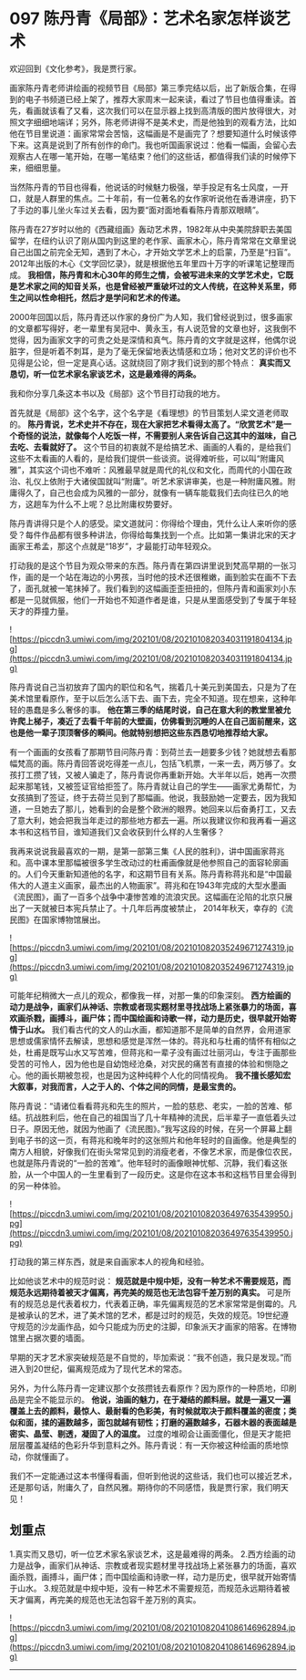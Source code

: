 # 097 陈丹青《局部》：艺术名家怎样谈艺术

欢迎回到《文化参考》，我是贾行家。

画家陈丹青老师讲绘画的视频节目《局部》第三季完结以后，出了新版合集，在得到的电子书频道已经上架了，推荐大家周末一起来读，看过了节目也值得重读。首先，看画就该看了又看，这次我们可以在显示器上找到高清版的图片放得很大，对照文字细细地端详；另外，陈老师讲得不是美术史，而是他独到的观看方法，比如他在节目里说道：画家常常会苦恼，这幅画是不是画完了？想要知道什么时候该停下来。这真是说到了所有创作的命门。我也听国画家说过：他看一幅画，会留心去观察古人在哪一笔开始，在哪一笔结束？他们的这些话，都值得我们读的时候停下来，细细思量。

当然陈丹青的节目也得看，他说话的时候魅力极强，举手投足有名士风度，一开口，就是人群里的焦点。二十年前，有一位著名的女作家听说他在香港讲座，扔下了手边的事儿坐火车过关去看，因为要“面对面地看看陈丹青那双眼睛”。

陈丹青在27岁时以他的《西藏组画》轰动艺术界，1982年从中央美院辞职去美国留学，在纽约认识了刚从国内到这里的老作家、画家木心，陈丹青常常在文章里说自己出国之前完全无知，遇到了木心，才开始文学艺术上的启蒙，乃至是“扫盲”。2012年出版的木心《文学回忆录》，就是根据他五年里四十万字的听课笔记整理而成。 **我相信，陈丹青和木心30年的师生之情，会被写进未来的文学艺术史，它既是艺术家之间的知音关系，也是曾经被严重破坏过的文人传统，在这种关系里，师生之间以性命相托，然后才是学问和艺术的传递。**

2000年回国以后，陈丹青还以作家的身份广为人知，我们曾经说到过，很多画家的文章都写得好，老一辈里有吴冠中、黄永玉，有人说范曾的文章也好，这我倒不觉得，因为画家文字的可贵之处是深情和真气。陈丹青的文字就是这样，他偶尔说脏字，但是听着不刺耳，是为了毫无保留地表达情感和立场；他对文艺的评价也不见得是公论，但一定是真心话。这就绕回了刚才我们说到的那个特点： **真实而又恳切，听一位艺术家名家谈艺术，这是最难得的两条。**

我和你分享几条这本书以及《局部》这个节目打动我的地方。

首先就是《局部》这个名字，这个名字是《看理想》的节目策划人梁文道老师取的。 **陈丹青说，艺术史并不存在，现在大家把艺术看得太高了。“欣赏艺术”是一个奇怪的说法，就像每个人吃饭一样，不需要别人来告诉自己这其中的滋味，自己去吃、去看就好了。** 这个节目的初衷就不是给搞艺术、画画的人看的，是给我们这些不太看画的人看的，是给我们提供一些谈资。说得难听些，可以叫“附庸风雅”，其实这个词也不难听：风雅最早就是周代的礼仪和文化，而周代的小国在政治、礼仪上依附于大诸侯国就叫“附庸”。听艺术家讲审美，也是一种附庸风雅。附庸得久了，自己也会成为风雅的一部分，就像有一辆车能载我们去向往已久的地方，这趟车为什么不上呢？总比附庸权势要好。

陈丹青讲得只是个人的感受。梁文道就问：你得给个理由，凭什么让人来听你的感受？每件作品都有很多种讲法，你得给每集找到一个点。比如第一集讲北宋的天才画家王希孟，那这个点就是“18岁”，才最能打动年轻观众。

打动我的是这个节目为观众带来的东西。陈丹青在第四讲里说到梵高早期的一张习作，画的是一个站在海边的小男孩，当时他的技术还很稚嫩，画到脸实在画不下去了，面孔就被一笔抹掉了。我们看到的这幅画歪歪扭扭的，但陈丹青和画家刘小东都是一见就佩服，他们一开始也不知道作者是谁，只是从里面感受到了专属于年轻天才的莽撞力量。

![https://piccdn3.umiwi.com/img/202101/08/202101082034031191804134.jpg](https://piccdn3.umiwi.com/img/202101/08/202101082034031191804134.jpg)

陈丹青说自己当初放弃了国内的职位和名气，揣着几十美元到美国去，只是为了在美术馆里看原作，至于以后怎么活下去、画下去，完全不知道。现在想来，这种年轻的愚蠢是多么奢侈的事。 **他在第三季的结尾时说，自己在意大利的教堂里被允许爬上梯子，凑近了去看千年前的大壁画，仿佛看到沉睡的人在自己面前醒来，这也是他一辈子顶顶奢侈的瞬间。他就特别想把这些东西恳切地推荐给大家。**

有一个画画的女孩看了那期节目问陈丹青：到荷兰去一趟要多少钱？她就想去看那幅梵高的画。陈丹青回答说吃得差一点儿，包括飞机票，一来一去，两万够了。女孩打工攒了钱，又被人骗走了，陈丹青说你再重新开始。大半年以后，她再一次攒起来那笔钱，又被签证官给拒签了。陈丹青就让自己的学生——画家尤勇帮忙，为女孩搞到了签证，终于去荷兰见到了那幅画。他说，我鼓励她一定要去，因为我知道，一旦她去了那儿，她看到的会是整个欧洲的眼界。她回来以后奋勇打工，又去了意大利，她会把我当年走过的那些地方都去一遍。所以我建议你和我再看一遍这本书和这档节目，谁知道我们又会收获到什么样的人生奢侈？

我再来说说我最喜欢的一期，是第一部第三集《人民的胜利》，讲中国画家蒋兆和。高中课本里那幅被很多学生改动过的杜甫画像就是他参照自己的面容轮廓画的。人们今天重新知道他的名字，和这期节目有关系。陈丹青称蒋兆和是“中国最伟大的人道主义画家，最杰出的人物画家”。蒋兆和在1943年完成的大型水墨画《流民图》，画了一百多个战争中凄惨苦难的流浪灾民。这幅画在沦陷的北京只展出了一天就被日本宪兵禁止了。十几年后再度被禁止， 2014年秋天，幸存的《流民图》在国家博物馆展出。

![https://piccdn3.umiwi.com/img/202101/08/202101082035249671274319.jpg](https://piccdn3.umiwi.com/img/202101/08/202101082035249671274319.jpg)

可能年纪稍微大一点儿的观众，都像我一样，对那一集的印象深刻。 **西方绘画的动力是战争，画家们从神话、宗教或者现实题材里寻找战场上紧张暴力的场面，喜欢画杀戮，画搏斗，画尸体；而中国绘画和诗歌一样，动力是历史，很早就开始寄情于山水。** 我们看古代的文人的山水画，都知道那不是简单的自然界，会用道家思想或儒家情怀去解读，思想和感觉是浑然一体的。蒋兆和与杜甫的情怀有相似之处，杜甫是既写山水又写苦难，但蒋兆和一辈子没有画过壮丽河山，专注于画那些受苦的可怜人，因为他也是自幼饱经沧桑，对灾民的痛苦有直接的体验和恻隐之心。他的画长期被忽视，也是因为这种纯粹个人化的同情视角。 **我不擅长感知宏大叙事，对我而言，人之于人的、个体之间的同情，是最宝贵的。**

陈丹青说：“请诸位看看蒋兆和先生的照片，一脸的慈悲、老实，一脸的苦难、郁结。抗战胜利后，他在自己的祖国当了几十年精神的流民，后半辈子一直低着头过日子。原因无他，就因为他画了《流民图》。”我写这段的时候，在另一个屏幕上翻到电子书的这一页，有蒋兆和晚年时的这张照片和他年轻时的自画像。他是典型的南方人相貌，好像我们在街头常常见到的消瘦老者，不像艺术家，而是像位农民，也就是陈丹青说的“一脸的苦难”。他年轻时的画像眼神忧郁、沉静，我们看这张脸，从一个中国人的一生里看到了一段历史。这是你在这本书和这档节目里会得到的另一种体验。

![https://piccdn3.umiwi.com/img/202101/08/202101082036497635439950.jpg](https://piccdn3.umiwi.com/img/202101/08/202101082036497635439950.jpg)

打动我的第三样东西，就是来自画家本人的视角和经验。

比如他谈艺术中的规范时说： **规范就是中规中矩，没有一种艺术不需要规范，而规范永远期待着被天才偏离，再完美的规范也无法包容千差万别的真实。** 可是所有的规范总是代表着权力，代表着正确，率先偏离规范的艺术家常常是倒霉的。凡是被承认的艺术，进了美术馆的艺术，都是过时的规范，失效的规范。19世纪遵守规范的沙龙画作品，如今只能成为历史的注脚，印象派天才画家的陪客。在博物馆里占据次要的墙面。

早期的天才艺术家突破规范是不自觉的，毕加索说：“我不创造，我只是发现。”而进入到20世纪，偏离规范成为了现代艺术的常态。

另外，为什么陈丹青一定建议那个女孩攒钱去看原作？因为原作的一种质地，印刷品是完全不能显示的。 **他说，油画的魅力，在于凝结的颜料层。就是一遍又一遍覆盖上去的颜料，最惊人、最耐看的色彩美，有时候就取决于颜料覆盖的密度；类似和面，揉的遍数越多，面包就越有韧性；打磨的遍数越多，石器木器的表面越是密实、晶莹、剔透，凝固了人的温度。** 过度的堆砌会让画面僵化，但是天才能把层层覆盖凝结的色彩升华到意料之外。陈丹青说：有一天你被这种绘画的质地惊动，你就懂画了。

我们不一定能通过这本书懂得看画，但听到他说的这些话，我们也可以接近艺术，还是那句话，附庸久了，自然风雅。期待你的不同感悟，我是贾行家，我们明天见！

## 划重点

1.真实而又恳切，听一位艺术家名家谈艺术，这是最难得的两条。
2.西方绘画的动力是战争，画家们从神话、宗教或者现实题材里寻找战场上紧张暴力的场面，喜欢画杀戮，画搏斗，画尸体；而中国绘画和诗歌一样，动力是历史，很早就开始寄情于山水。
3.规范就是中规中矩，没有一种艺术不需要规范，而规范永远期待着被天才偏离，再完美的规范也无法包容千差万别的真实。

![https://piccdn3.umiwi.com/img/202101/08/202101082041086146962894.jpg](https://piccdn3.umiwi.com/img/202101/08/202101082041086146962894.jpg)

---
